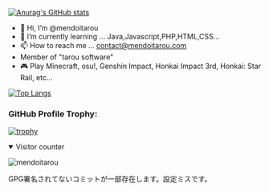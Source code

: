 [![Anurag's GitHub stats](https://github-readme-stats.vercel.app/api?username=mendoitarou)](https://github.com/anuraghazra/github-readme-stats)

- 👋 Hi, I’m @mendoitarou
- 🌱 I’m currently learning ... Java,Javascript,PHP,HTML,CSS...
- 📫 How to reach me ... contact@mendoitarou.com
- Member of "tarou software"
- 🎮 Play Minecraft, osu!, Genshin Impact, Honkai Impact 3rd, Honkai: Star Rail, etc...

[![Top Langs](https://github-readme-stats.vercel.app/api/top-langs/?username=mendoitarou&layout=compact)](https://github.com/anuraghazra/github-readme-stats)

### GitHub Profile Trophy:
[![trophy](https://github-profile-trophy.vercel.app/?username=mendoitarou)](https://github.com/ryo-ma/github-profile-trophy)

<details open>
<summary>Visitor counter</summary>

![mendoitarou](https://count.getloli.com/get/@mendoitarou?theme=rule34)

</details>

GPG署名されてないコミットが一部存在します。設定ミスです。
